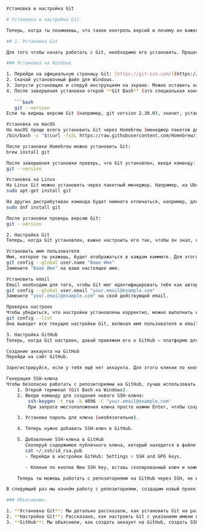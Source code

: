 <head>
  <link rel="stylesheet" type="text/css" href="style.css">
</head>

```bash

Установка и настройка Git

# Установка и настройка Git

Теперь, когда ты понимаешь, что такое контроль версий и почему он важен, давай перейдём к практическим шагам. На этом этапе мы установим Git на твой компьютер и настроим его для работы.

## 1. Установка Git

Для того чтобы начать работать с Git, необходимо его установить. Процесс установки немного зависит от операционной системы.

### Установка на Windows

1. Перейди на официальную страницу Git: [https://git-scm.com/](https://git-scm.com/).
2. Скачай установочный файл для Windows.
3. Запусти установщик и следуй инструкциям на экране. Можно оставить настройки по умолчанию, они подходят для большинства пользователей.
4. После завершения установки открой **Git Bash** (это специальная консоль для работы с Git) и проверь, что Git установлен, введя команду:
   
   ```bash
   git --version
Если ты видишь версию Git (например, git version 2.30.0), значит, установка прошла успешно!

Установка на macOS
На macOS проще всего установить Git через Homebrew (менеджер пакетов для macOS). Если Homebrew ещё не установлен, открой терминал и выполните команду для его установки:
/bin/bash -c "$(curl -fsSL https://raw.githubusercontent.com/Homebrew/install/HEAD/install.sh)"

После установки Homebrew можно установить Git:
brew install git

После завершения установки проверь, что Git установлен, введя команду:
git --version

Установка на Linux
На Linux Git можно установить через пакетный менеджер. Например, на Ubuntu или Debian выполните следующую команду:
sudo apt-get install git

На других дистрибутивах команда будет немного отличаться, например, для Fedora:
sudo dnf install git

После установки проверь версию Git:
git --version

2. Настройка Git
Теперь, когда Git установлен, важно настроить его так, чтобы он знал, кто ты и как с тобой связываться. Для этого нужно указать своё имя и email.

Установить имя пользователя
Имя, которое ты укажешь, будет отображаться в каждом коммите. Для этого используй команду:
git config --global user.name "Ваше Имя"
Замените "Ваше Имя" на ваше настоящее имя.

Установить email
Email необходим для того, чтобы Git мог идентифицировать тебя как автора коммитов:
git config --global user.email "your.email@example.com"
Замените "your.email@example.com" на свой действующий email.

Проверка настроек
Чтобы убедиться, что настройки установлены корректно, можно выполнить команду:
git config --list
Она выведет все текущие настройки Git, включая имя пользователя и email.

3. Настройка GitHub
Теперь, когда Git настроен, давай привяжем его к GitHub — платформе для хранения репозиториев и совместной работы.

Создание аккаунта на GitHub
Перейди на сайт GitHub.

Зарегистрируйся, если у тебя ещё нет аккаунта. Для этого кликни по кнопке Sign Up и следуй инструкциям на экране.

Генерация SSH-ключа
Чтобы безопасно работать с репозиториями на GitHub, лучше использовать SSH-ключи для аутентификации. Генерация ключа происходит так:
    1. Открой терминал (Git Bash на Windows).
    2. Введи команду для создания нового SSH-ключа:
        ssh-keygen -t rsa -b 4096 -C "your.email@example.com"
        При запросе местоположения ключа просто нажми Enter, чтобы сохранить ключ в стандартной директории.

    3. Установи пароль для ключа (необязательно).

    4. Теперь нужно добавить SSH-ключ в GitHub.

    5. Добавление SSH-ключа в GitHub
       Скопируй содержимое публичного ключа, который находится в файле ~/.ssh/id_rsa.pub. Ты можешь вывести его с помощью команды:
       cat ~/.ssh/id_rsa.pub
       - Перейди в настройки GitHub: Settings > SSH and GPG keys.

       - Кликни по кнопке New SSH key, вставь скопированный ключ и нажми Add SSH key.

    Теперь ты можешь работать с репозиториями на GitHub через SSH, не вводя каждый раз свой логин и пароль.

В следующий раз мы начнём работу с репозиториями, создадим новый проект и сделаем первые коммиты.

### Объяснение:

1. **Установка Git**: Мы детально рассказали, как установить Git на различные операционные системы: Windows, macOS и Linux. Использованы простые и понятные шаги с объяснением команд.
2. **Настройка Git**: Рассказано, как настроить Git с указанием имени пользователя и email, а также проверка настроек.
3. **GitHub**: Мы объяснили, как создать аккаунт на GitHub, создать SSH-ключ и привязать его к аккаунту GitHub для безопасной работы с репозиториями.